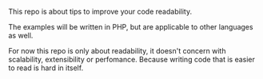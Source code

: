 This repo is about tips to improve your code readability.

The examples will be written in PHP, but are applicable to other languages as well.


For now this repo is only about readability, it doesn't concern with scalability, extensibility or perfomance. Because writing code that is easier to read is hard in itself.
